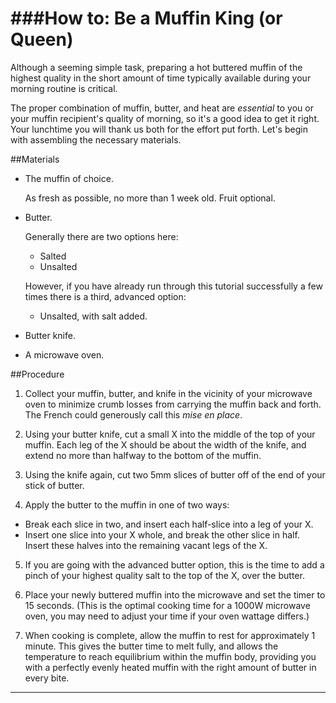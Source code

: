 ###How to:
Be a Muffin King (or Queen)
================

Although a seeming simple task, preparing a hot buttered muffin of the highest quality in the short amount of time typically available during your morning routine is critical.

The proper combination of muffin, butter, and heat  are *essential* to you or your muffin recipient's quality of morning, so it's a good idea to get it right.  Your lunchtime you will thank us both for the effort put forth. Let's begin with assembling the necessary materials.

##Materials
* The muffin of choice.

   As fresh as possible, no more than 1 week old. Fruit optional.
* Butter.

  Generally there are two options here:
  * Salted
  * Unsalted

  However, if you have already run through this tutorial successfully a few times there is a third, advanced option:
  * Unsalted, with salt added.

* Butter knife.

* A microwave oven.

##Procedure

1. Collect your muffin, butter, and knife in the vicinity of your microwave oven to minimize crumb losses from carrying the muffin back and forth. The French could generously call this *mise en place*.

2. Using your butter knife, cut a small X into the middle of the top of your muffin.  Each leg of the X should be about the width of the knife, and extend no more than halfway to the bottom of the muffin.

3. Using the knife again, cut two 5mm slices of butter off of the end of your stick of butter.

4. Apply the butter to the muffin in one of two ways:
  * Break each slice in two, and insert each half-slice into a leg of your X.
  * Insert one slice into your X whole, and break the other slice in half.  Insert these halves into the remaining vacant legs of the X.

5. If you are going with the advanced butter option, this is the time to add a pinch of your highest quality salt to the top of the X, over the butter.

6. Place your newly buttered muffin into the microwave and set the timer to 15 seconds. (This is the optimal cooking time for a 1000W microwave oven, you may need to adjust your time if your oven wattage differs.)

7. When cooking is complete, allow the muffin to rest for approximately 1 minute.  This gives the butter time to melt fully, and allows the temperature to reach equilibrium within the muffin body, providing you with a perfectly evenly heated muffin with the right amount of butter in every bite.

***